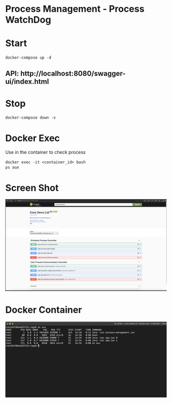 # Process Management - Process WatchDog 

# Start 
```shell
docker-compose up -d
```

## API: http://localhost:8080/swagger-ui/index.html

# Stop
```shell
docker-compose down -v
```

# Docker Exec 


Use in the container to check process
```shell
docker exec -it <container_id> bash
ps aux
```

# Screen Shot
![Screenshot](./assets/core-devs-ltd.png)

# Docker Container
![Screenshot](./assets/docker-container-examples.png)
